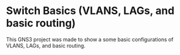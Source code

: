 # Switch Basics (VLANS, LAGs, and basic routing)



This GNS3 project was made to show a some basic configurations of VLANS, LAGs, and basic routing.

